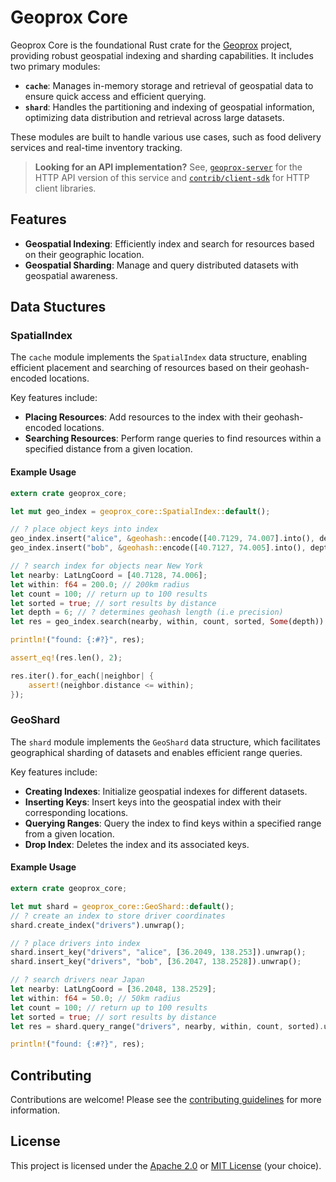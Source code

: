 # Geoprox Core

Geoprox Core is the foundational Rust crate for the [Geoprox](https://github.com/ezrasingh/geoprox/) project, providing robust geospatial indexing and sharding capabilities. It includes two primary modules:

- **`cache`**: Manages in-memory storage and retrieval of geospatial data to ensure quick access and efficient querying.
- **`shard`**: Handles the partitioning and indexing of geospatial information, optimizing data distribution and retrieval across large datasets.

These modules are built to handle various use cases, such as food delivery services and real-time inventory tracking.

> **Looking for an API implementation?** See, [`geoprox-server`](https://crates.io/crates/geoprox-server/) for the HTTP API version of this service and [`contrib/client-sdk`](https://github.com/ezrasingh/geoprox/tree/main/contrib/client-sdk) for HTTP client libraries.

## Features

- **Geospatial Indexing**: Efficiently index and search for resources based on their geographic location.
- **Geospatial Sharding**: Manage and query distributed datasets with geospatial awareness.

## Data Stuctures

### SpatialIndex

The `cache` module implements the `SpatialIndex` data structure, enabling efficient placement and searching of resources based on their geohash-encoded locations.

Key features include:

- **Placing Resources**: Add resources to the index with their geohash-encoded locations.
- **Searching Resources**: Perform range queries to find resources within a specified distance from a given location.

#### Example Usage

```rust
extern crate geoprox_core;

let mut geo_index = geoprox_core::SpatialIndex::default();

// ? place object keys into index
geo_index.insert("alice", &geohash::encode([40.7129, 74.007].into(), depth).unwrap());
geo_index.insert("bob", &geohash::encode([40.7127, 74.005].into(), depth).unwrap());

// ? search index for objects near New York
let nearby: LatLngCoord = [40.7128, 74.006];
let within: f64 = 200.0; // 200km radius
let count = 100; // return up to 100 results
let sorted = true; // sort results by distance
let depth = 6; // ? determines geohash length (i.e precision)
let res = geo_index.search(nearby, within, count, sorted, Some(depth)).unwrap();

println!("found: {:#?}", res);

assert_eq!(res.len(), 2);

res.iter().for_each(|neighbor| {
    assert!(neighbor.distance <= within);
});
```

### GeoShard

The `shard` module implements the `GeoShard` data structure, which facilitates geographical sharding of datasets and enables efficient range queries.

Key features include:

- **Creating Indexes**: Initialize geospatial indexes for different datasets.
- **Inserting Keys**: Insert keys into the geospatial index with their corresponding locations.
- **Querying Ranges**: Query the index to find keys within a specified range from a given location.
- **Drop Index**: Deletes the index and its associated keys.

#### Example Usage

```rust
extern crate geoprox_core;

let mut shard = geoprox_core::GeoShard::default();
// ? create an index to store driver coordinates
shard.create_index("drivers").unwrap();

// ? place drivers into index
shard.insert_key("drivers", "alice", [36.2049, 138.253]).unwrap();
shard.insert_key("drivers", "bob", [36.2047, 138.2528]).unwrap();

// ? search drivers near Japan
let nearby: LatLngCoord = [36.2048, 138.2529];
let within: f64 = 50.0; // 50km radius
let count = 100; // return up to 100 results
let sorted = true; // sort results by distance
let res = shard.query_range("drivers", nearby, within, count, sorted).unwrap();

println!("found: {:#?}", res);
```

## Contributing

Contributions are welcome! Please see the [contributing guidelines](https://github.com/ezrasingh/geoprox/blob/main/CONTRIBUTING.md) for more information.

## License

This project is licensed under the [Apache 2.0](LICENSE-APACHE) or [MIT License](LICENSE-MIT) (your choice).
